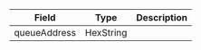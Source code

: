 | Field        | Type      | Description |
| ------------ | --------- | ----------- |
| queueAddress | HexString |             |

